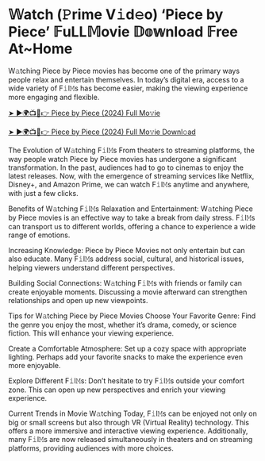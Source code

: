 # 𝕎atch (𝙿rime V𝚒d𝚎o) ‘Piece by Piece’ 𝔽uLL𝕄ovie 𝔻𝕠𝕨nload 𝔽ree At~Home

W𝚊tching Piece by Piece movies has become one of the primary ways people relax and entertain themselves. In today’s digital era, access to a wide variety of F𝚒l𝙼s has become easier, making the viewing experience more engaging and flexible.

[➤ ►🌍📺📱👉 Piece by Piece (2024) Full Mo𝚟ie](https://t.co/FpHjjUMxrB)

[➤ ►🌍📺📱👉 Piece by Piece (2024) Full Mo𝚟ie Downl𝚘ad](https://t.co/FpHjjUMxrB)

The Evolution of W𝚊tching F𝚒l𝙼s
From theaters to streaming platforms, the way people watch Piece by Piece movies has undergone a significant transformation. In the past, audiences had to go to cinemas to enjoy the latest releases. Now, with the emergence of streaming services like Netflix, Disney+, and Amazon Prime, we can watch F𝚒l𝙼s anytime and anywhere, with just a few clicks.

Benefits of W𝚊tching F𝚒l𝙼s
Relaxation and Entertainment: W𝚊tching Piece by Piece movies is an effective way to take a break from daily stress. F𝚒l𝙼s can transport us to different worlds, offering a chance to experience a wide range of emotions.

Increasing Knowledge: Piece by Piece Movies not only entertain but can also educate. Many F𝚒l𝙼s address social, cultural, and historical issues, helping viewers understand different perspectives.

Building Social Connections: W𝚊tching F𝚒l𝙼s with friends or family can create enjoyable moments. Discussing a movie afterward can strengthen relationships and open up new viewpoints.

Tips for W𝚊tching Piece by Piece Movies
Choose Your Favorite Genre: Find the genre you enjoy the most, whether it’s drama, comedy, or science fiction. This will enhance your viewing experience.

Create a Comfortable Atmosphere: Set up a cozy space with appropriate lighting. Perhaps add your favorite snacks to make the experience even more enjoyable.

Explore Different F𝚒l𝙼s: Don’t hesitate to try F𝚒l𝙼s outside your comfort zone. This can open up new perspectives and enrich your viewing experience.

Current Trends in Movie W𝚊tching
Today, F𝚒l𝙼s can be enjoyed not only on big or small screens but also through VR (Virtual Reality) technology. This offers a more immersive and interactive viewing experience. Additionally, many F𝚒l𝙼s are now released simultaneously in theaters and on streaming platforms, providing audiences with more choices. 

